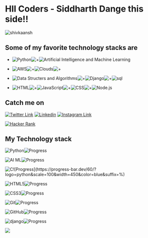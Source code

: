 # HII Coders - Siddharth Dange this side!!

<img align="center" alt="shivkaansh" src="https://github-readme-stats.vercel.app/api?username=Siddharthdange&show_icons=true&theme=dracula&hide_border=true&" />

## Some of my favorite technology stacks are

- ![Python](https://img.shields.io/badge/-Python-blue?style=for-the-badge&logo=react&logoColor=white)![+](https://img.shields.io/badge/-%2B-white?color=white&style=for-the-badge)![Artificial Intelligence and Machine Learning](https://img.shields.io/badge/-AI\ML-F6820D?style=for-the-badge&logo=AI&logoColor=white)

- ![AWS](https://img.shields.io/badge/-AWS-563D7C?style=for-the-badge&logo=AWS)![+](https://img.shields.io/badge/-%2B-white?color=white&style=for-the-badge)![Clouds](https://img.shields.io/badge/-Flask-black?style=for-the-badge&logo=flask&logoColor=white)![+](https://img.shields.io/badge/-%2B-white?color=white&style=for-the-badge)

- ![Data Structers and Algorithms](https://img.shields.io/badge/-React-blue?style=for-the-badge&logo=react&logoColor=white)![+](https://img.shields.io/badge/-%2B-white?color=white&style=for-the-badge)![Django](https://img.shields.io/badge/-Django-13aa52?style=for-the-badge&logo=django&logoColor=white)![+](https://img.shields.io/badge/-%2B-white?color=white&style=for-the-badge)![sql](https://img.shields.io/badge/-SQL-13aa52?style=for-the-badge&logo=sql&logoColor=white)

- ![HTML](https://img.shields.io/badge/-HTML-13aa52?style=for-the-badge&logo=HTML&logoColor=white)![+](https://img.shields.io/badge/-%2B-white?color=white&style=for-the-badge)![JavaScript](https://img.shields.io/badge/JavaScript%20-%23404d59.svg?&style=for-the-badge)![+](https://img.shields.io/badge/-%2B-white?color=white&style=for-the-badge)![CSS](https://img.shields.io/badge/--blue?style=for-the-badge&logo=react&logoColor=white)![+](https://img.shields.io/badge/-%2B-white?color=white&style=for-the-badge)![Node.js](https://img.shields.io/badge/-Nodejs-43853d?style=for-the-badge&logo=Node.js&logoColor=white)

## Catch me on

[![Twitter Link](https://img.shields.io/twitter/follow/shiv_ka_ansh13?color=1DA1F2&label=%40Siddharth_Dange&logo=Twitter&style=for-the-badge)](https://twitter.com/dangesid18)
[![Linkedin](https://img.shields.io/badge/Linkedin-198-%230077B5.svg?&style=for-the-badge&logo=linkedin&logoColor=white)](https://www.linkedin.com/in/siddharth-dange/)
[![Instagram Link](https://img.shields.io/badge/tech_tackles-75-red.svg?&style=for-the-badge&logo=Instagram&logoColor=white)](https://www.instagram.com/tech_tackles/)

[![Hacker Rank](https://img.shields.io/badge/Siddharth_Dange-393939.svg?&style=for-the-badge&logo=hackerrank&logoColor=white)](https://www.hackerrank.com/sid4061)

## My Technology stack

![Python](https://img.shields.io/badge/-Python-yellow?style=flat-square&logo=python&logoColor=white)![Progress](https://progress-bar.dev/95/?logo=python&scale=100&width=450&color=blue&suffix=%)

![AI ML](https://img.shields.io/badge/-AI_ML-blue?style=flat-square&logo=AI_ML&logoColor=white)![Progress](https://progress-bar.dev/70/?logo=python&scale=100&width=450&color=blue&suffix=%)

![C](https://img.shields.io/badge/C-%230175C2.svg?&style=flat-square&logo=cplusplus&logoColor=white")![Progress](https://progress-bar.dev/60/?logo=python&scale=100&width=450&color=blue&suffix=%)

![HTML5](https://img.shields.io/badge/-HTML5-E34F26?style=flat-square&logo=html5&logoColor=white)![Progress](https://progress-bar.dev/95/?logo=python&scale=100&width=450&color=blue&suffix=%)

![CSS3](https://img.shields.io/badge/-CSS3-1572B6?style=flat-square&logo=css3)![Progress](https://progress-bar.dev/90/?logo=python&scale=100&width=450&color=blue&suffix=%)



![Git](https://img.shields.io/badge/-Git-orange?style=flat-square&logo=git&logoColor=white)![Progress](https://progress-bar.dev/90/?logo=python&scale=100&width=450&color=blue&suffix=%)

![GitHub](https://img.shields.io/badge/-GitHub-181717?style=flat-square&logo=github&logoColor=white)![Progress](https://progress-bar.dev/80/?logo=python&scale=100&width=450&color=blue&suffix=%)


![django](https://img.shields.io/badge/-Django-black?style=flat-square&logo=Django&logoColor=white)![Progress](https://progress-bar.dev/50/?logo=python&scale=100&width=450&color=blue&suffix=%)

<img src="https://github-readme-stats.vercel.app/api/top-langs/?username=shivkaansh&layout=compact&hide=html" />
